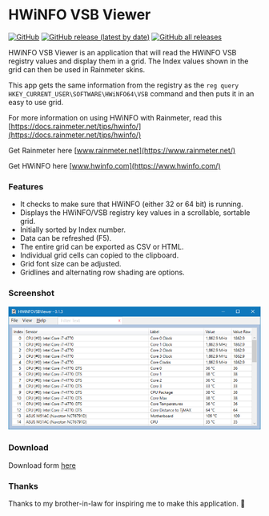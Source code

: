 # HWiNFO VSB Viewer

[![GitHub](https://img.shields.io/github/license/Timthreetwelve/Timnigma?style=plastic)](https://github.com/Timthreetwelve/HWiNFO-VSB-Viewer/blob/main/LICENSE)
[![GitHub release (latest by date)](https://img.shields.io/github/v/release/Timthreetwelve/HWiNFO-VSB-Viewer?style=plastic)](https://github.com/Timthreetwelve/HWiNFO-VSB-Viewer/releases/latest) 
[![GitHub all releases](https://img.shields.io/github/downloads/Timthreetwelve/Timnigma/total?style=plastic)](https://github.com/Timthreetwelve/HWiNFO-VSB-Viewer/releases)  

HWiNFO VSB Viewer is an application that will read the HWiNFO VSB registry values and display them in a grid. The Index values shown in the grid can then be used in Rainmeter skins.

This app gets the same information from the registry as the `reg query HKEY_CURRENT_USER\SOFTWARE\HWiNFO64\VSB` command and then puts it in an easy to use grid. 

For more information on using HWiNFO with Rainmeter, read this [https://docs.rainmeter.net/tips/hwinfo/](https://docs.rainmeter.net/tips/hwinfo/)

Get Rainmeter here [www.rainmeter.net](https://www.rainmeter.net/) 

Get HWiNFO here [www.hwinfo.com](https://www.hwinfo.com/)

### Features
*	It checks to make sure that HWiNFO (either 32 or 64 bit) is running.
*	Displays the HWiNFO/VSB registry key values in a scrollable, sortable grid.
* Initially sorted by Index number.
*	Data can be refreshed (F5).
*	The entire grid can be exported as CSV or HTML.
*	Individual grid cells can copied to the clipboard.
*	Grid font size can be adjusted.
*	Gridlines and alternating row shading are options.

### Screenshot
![Screenshot](/Images/HWiNFOVSBViewer.png?raw=true)

### Download
Download form [here](https://github.com/Timthreetwelve/HWiNFO-VSB-Viewer/releases) 

### Thanks
Thanks to my brother-in-law for inspiring me to make this application. 👋

